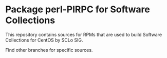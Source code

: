 # Package perl-PlRPC for Software Collections

This repository contains sources for RPMs that are used
to build Software Collections for CentOS by SCLo SIG.

Find other branches for specific sources.
